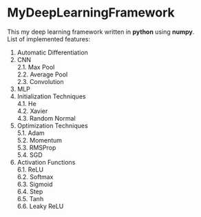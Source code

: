 # MyDeepLearningFramework
This my deep learning framework written in **python** using **numpy**.  
List of implemented features:  
  1. Automatic Differentiation  
  2. CNN  
     2.1. Max Pool  
     2.2. Average Pool  
     2.3. Convolution  
  3. MLP  
  4. Initialization Techniques  
     4.1. He  
     4.2. Xavier  
     4.3. Random Normal  
  5. Optimization Techniques  
     5.1. Adam  
     5.2. Momentum  
     5.3. RMSProp  
     5.4. SGD  
  6. Activation Functions  
     6.1. ReLU  
     6.2. Softmax  
     6.3. Sigmoid  
     6.4. Step  
     6.5. Tanh  
     6.6. Leaky ReLU  
  

